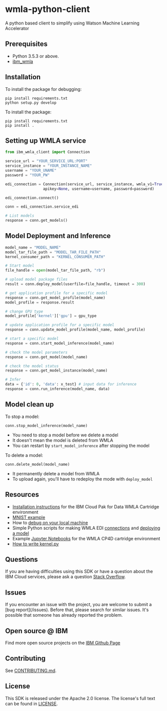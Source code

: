 # wmla-python-client
A python based client to simplify using Watson Machine Learning Accelerator 

## Prerequisites

* Python 3.5.3 or above.
* [ibm_wmla](https://github.ibm.com/anz-tech-garage/wmla-python-sdk)


## Installation 

To install the package for debugging:

```
pip install requirements.txt
python setup.py develop
```

To install the package:

```
pip install requirements.txt
pip install .
```

## Setting up WMLA service
```python
from ibm_wmla_client import Connection

service_url = "YOUR_SERVICE_URL:PORT"
service_instance = "YOUR_INSTANCE_NAME"
username = "YOUR_UNAME"
password = "YOUR_PW"

edi_connection = Connection(service_url, service_instance, wmla_v1=True, edi=True,
                 apikey=None, username=username, password=password)

edi_connection.connect()

conn = edi_connection.service_edi

# List models
response = conn.get_models()

```
<!-- * A simple example to [verify the connection](examples/test_connection.py) -->

## Model Deployment and Inference
```python
model_name = "MODEL_NAME"
model_tar_file_path = "MODEL_TAR_FILE_PATH"
kernel_consumer_path = "KERNEL_CONSUMER_PATH"

# Start model
file_handle = open(model_tar_file_path, "rb")

# upload model package files
result = conn.deploy_model(userfile=file_handle, timeout = 300) 

# get application profile for a specific model
response = conn.get_model_profile(model_name) 
model_profile = response.result

# change GPU type
model_profile['kernel']['gpu'] = gpu_type

# update application profile for a specific model
response = conn.update_model_profile(model_name, model_profile) 

# start a specific model
response = conn.start_model_inference(model_name) 

# check the model parameters
response = conn.get_model(model_name) 

# check the model status
response = conn.get_model_instance(model_name) 

# Infer
data = {'id': 0, 'data': x_test} # input data for inference
response = conn.run_inference(model_name, data) 

```

## Model clean up

To stop a model: 
```
conn.stop_model_inference(model_name)
```

* You need to stop a model before we delete a model
* It doesn't mean the model is deleted from WMLA
* You can restart by `start_model_inference` after stopping the model



To delete a model:
```
conn.delete_model(model_name)
```

* It permanently delete a model from WMLA 
* To upload again, you'll have to redeploy the mode with `deploy_model`

<!-- Deploy a model: 

Update a model: -->

## Resources

- [Installation instructions](cp4d_offline_install) for the IBM Cloud Pak for Data WMLA Cartridge environment 
- [MNIST example](examples/mnist_example/mnist)
- How to [debug on your local machine](examples/mnist_example/local_debug_example)
- Simple Python scripts for making WMLA EDI [connections](examples/connection_example.py) and [deploying a model](examples/model_upload_example.py)
- Example [Jupyter Notebooks](notebooks) for the WMLA CP4D cartridge environment 
- [How to write kernel.py](examples/README.md)



## Questions
If you are having difficulties using this SDK or have a question about the IBM Cloud services,
please ask a question
[Stack Overflow](http://stackoverflow.com/questions/ask?tags=ibm-cloud).

## Issues
If you encounter an issue with the project, you are welcome to submit a
[bug report](<github-repo-url>/issues).
Before that, please search for similar issues. It's possible that someone has already reported the problem.

## Open source @ IBM
Find more open source projects on the [IBM Github Page](http://ibm.github.io/)

## Contributing
See [CONTRIBUTING.md](https://github.ibm.com/CloudEngineering/python-sdk-template/blob/master/CONTRIBUTING.md).

## License
This SDK is released under the Apache 2.0 license.
The license's full text can be found in [LICENSE](https://github.ibm.com/CloudEngineering/python-sdk-template/blob/master/LICENSE).

<!-- * A complete example for [uploading, deploying and starting a model](examples/test_model_upload.py) -->

<!-- ## Examples

* A simple example to [verify the connection](examples/test_connection.py)
* A complete example for [uploading, deploying and starting a model](examples/test_model_upload.py) (documentation imcomplete, ask Sherry for details) -->

